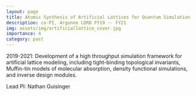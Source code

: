 ```yaml
---
layout: page
title: Atomic Synthesis of Artificial Lattices for Quantum Simulation 
description: co-PI, Argonne LDRD FY19 -- FY21
img: assets/img/artificiallattice_cover.jpg 
importance: 4
category: past
---
```



2019-2021: Development of a high throughput simulation framework for artificial lattice modeling, including tight-binding topological invariants, Muffin-tin models of molecular absorption, density functional simulations, and inverse design modules.   

Lead PI: Nathan Guisinger
